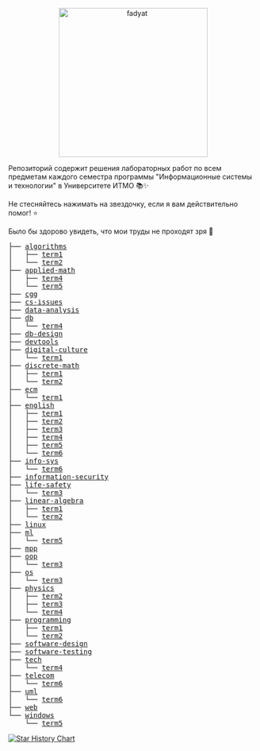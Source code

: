 <p align="center">
    <img src="https://count.getloli.com/get/@fadyat?theme=gelbooru" alt="fadyat" width="300px"/>
</p>

Репозиторий содержит решения лабораторных работ по всем предметам каждого семестра
программы "Информационные системы и технологии" в Университете ИТМО 📚✨

Не стесняйтесь нажимать на звездочку, если я вам действительно помог! ⭐️

Было бы здорово увидеть, что мои труды не проходят зря 🥺

<pre>
├── <a href="./algorithms">algorithms</a>
│   ├── <a href="./algorithms/term1">term1</a>
│   └── <a href="./algorithms/term2">term2</a>
├── <a href="./applied-math">applied-math</a>
│   ├── <a href="./applied-math/term4">term4</a>
│   └── <a href="./applied-math/term5">term5</a>
├── <a href="https://github.com/fadyat/itmo-cgg">cgg</a>
├── <a href="https://github.com/fadyat/speedy">cs-issues</a>
├── <a href="https://github.com/fadyat/itmo-data-analysis">data-analysis</a>
├── <a href="./db">db</a>
│   └── <a href="./db/term4">term4</a>
├── <a href="https://github.com/fadyat/itmo-db-design">db-design</a>
├── <a href="https://github.com/fadyat/itmo-devtools">devtools</a>
├── <a href="./digital-culture">digital-culture</a>
│   └── <a href="./digital-culture/term1">term1</a>
├── <a href="./discrete-math">discrete-math</a>
│   ├── <a href="./discrete-math/term1">term1</a>
│   └── <a href="./discrete-math/term2">term2</a>
├── <a href="./ecm">ecm</a>
│   └── <a href="./ecm/term1">term1</a>
├── <a href="./english">english</a>
│   ├── <a href="./english/term1">term1</a>
│   ├── <a href="./english/term2">term2</a>
│   ├── <a href="./english/term3">term3</a>
│   ├── <a href="./english/term4">term4</a>
│   ├── <a href="./english/term5">term5</a>
│   └── <a href="./english/term6">term6</a>
├── <a href="./info-sys">info-sys</a>
│   └── <a href="./info-sys/term6">term6</a>
├── <a href="https://github.com/fadyat/itmo-information-security">information-security</a>
├── <a href="./life-safety">life-safety</a>
│   └── <a href="./life-safety/term3">term3</a>
├── <a href="./linear-algebra">linear-algebra</a>
│   ├── <a href="./linear-algebra/term1">term1</a>
│   └── <a href="./linear-algebra/term2">term2</a>
├── <a href="https://github.com/fadyat/itmo-linux">linux</a>
├── <a href="./ml">ml</a>
│   └── <a href="./ml/term5">term5</a>
├── <a href="https://github.com/fadyat/itmo-mpp">mpp</a>
├── <a href="./oop">oop</a>
│   └── <a href="./oop/term3">term3</a>
├── <a href="./os">os</a>
│   └── <a href="./os/term3">term3</a>
├── <a href="./physics">physics</a>
│   ├── <a href="./physics/term2">term2</a>
│   ├── <a href="./physics/term3">term3</a>
│   └── <a href="./physics/term4">term4</a>
├── <a href="./programming">programming</a>
│   ├── <a href="./programming/term1">term1</a>
│   └── <a href="./programming/term2">term2</a>
├── <a href="https://github.com/fadyat/itmo-software-design">software-design</a>
├── <a href="https://github.com/fadyat/itmo-software-testing">software-testing</a>
├── <a href="./tech">tech</a>
│   └── <a href="./tech/term4">term4</a>
├── <a href="./telecom">telecom</a>
│   └── <a href="./telecom/term6">term6</a>
├── <a href="./uml">uml</a>
│   └── <a href="./uml/term6">term6</a>
├── <a href="https://github.com/fadyat/itmo-web">web</a>
└── <a href="./windows">windows</a>
    └── <a href="./windows/term5">term5</a>
</pre>
<a href="https://star-history.com/#fadyat/ITMO-PROBLEMS&Date">
  <picture>
    <source media="(prefers-color-scheme: dark)" srcset="https://api.star-history.com/svg?repos=fadyat/ITMO-PROBLEMS&type=Date&theme=dark" />
    <source media="(prefers-color-scheme: light)" srcset="https://api.star-history.com/svg?repos=fadyat/ITMO-PROBLEMS&type=Date" />
    <img alt="Star History Chart" src="https://api.star-history.com/svg?repos=fadyat/ITMO-PROBLEMS&type=Date" />
  </picture>
</a>

